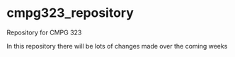 # cmpg323_repository
Repository for CMPG 323

In this repository there will be lots of changes made over the coming weeks 